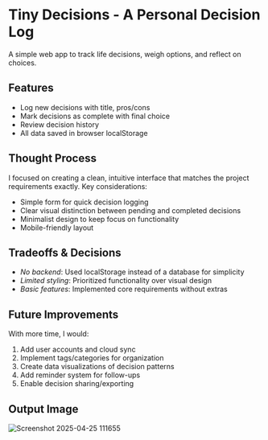 # Tiny Decisions - A Personal Decision Log

A simple web app to track life decisions, weigh options, and reflect on choices.

## Features

- Log new decisions with title, pros/cons
- Mark decisions as complete with final choice
- Review decision history
- All data saved in browser localStorage

## Thought Process

I focused on creating a clean, intuitive interface that matches the project requirements exactly. Key considerations:

- Simple form for quick decision logging
- Clear visual distinction between pending and completed decisions
- Minimalist design to keep focus on functionality
- Mobile-friendly layout

## Tradeoffs & Decisions

- *No backend*: Used localStorage instead of a database for simplicity
- *Limited styling*: Prioritized functionality over visual design
- *Basic features*: Implemented core requirements without extras

## Future Improvements

With more time, I would:

1. Add user accounts and cloud sync
2. Implement tags/categories for organization
3. Create data visualizations of decision patterns
4. Add reminder system for follow-ups
5. Enable decision sharing/exporting

## Output Image 

![Screenshot 2025-04-25 111655](https://github.com/user-attachments/assets/2ea1208c-dc85-417e-b297-f1d7c6d03aa5)
